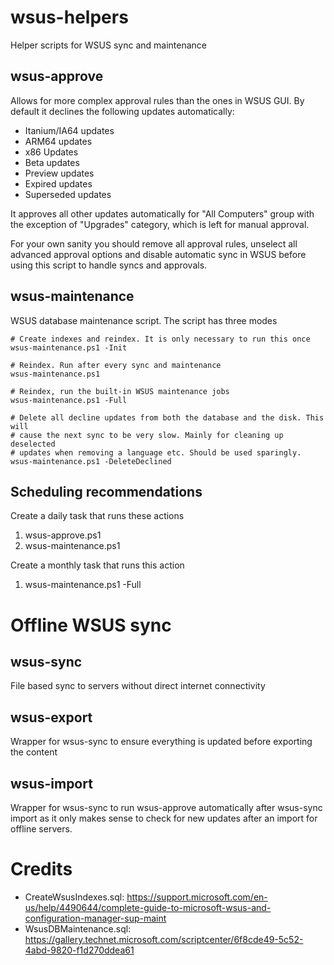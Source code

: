 # wsus-helpers
Helper scripts for WSUS sync and maintenance

## wsus-approve
Allows for more complex approval rules than the ones in WSUS GUI. By default it declines the following updates automatically:

* Itanium/IA64 updates
* ARM64 updates
* x86 Updates
* Beta updates
* Preview updates
* Expired updates
* Superseded updates

It approves all other updates automatically for "All Computers" group with the exception of "Upgrades" category, which is left for manual approval.

For your own sanity you should remove all approval rules, unselect all advanced approval options and disable automatic sync in WSUS before using this script to handle syncs and approvals.

## wsus-maintenance
WSUS database maintenance script. The script has three modes

    # Create indexes and reindex. It is only necessary to run this once
    wsus-maintenance.ps1 -Init

    # Reindex. Run after every sync and maintenance
    wsus-maintenance.ps1

    # Reindex, run the built-in WSUS maintenance jobs
    wsus-maintenance.ps1 -Full

    # Delete all decline updates from both the database and the disk. This will
    # cause the next sync to be very slow. Mainly for cleaning up deselected
    # updates when removing a language etc. Should be used sparingly.
    wsus-maintenance.ps1 -DeleteDeclined

## Scheduling recommendations
Create a daily task that runs these actions
1. wsus-approve.ps1
2. wsus-maintenance.ps1

Create a monthly task that runs this action
1. wsus-maintenance.ps1 -Full

# Offline WSUS sync
## wsus-sync
File based sync to servers without direct internet connectivity

## wsus-export
Wrapper for wsus-sync to ensure everything is updated before exporting the content

## wsus-import
Wrapper for wsus-sync to run wsus-approve automatically after wsus-sync import as it only makes sense to check for new updates after an import for offline servers.

# Credits
* CreateWsusIndexes.sql: https://support.microsoft.com/en-us/help/4490644/complete-guide-to-microsoft-wsus-and-configuration-manager-sup-maint
* WsusDBMaintenance.sql: https://gallery.technet.microsoft.com/scriptcenter/6f8cde49-5c52-4abd-9820-f1d270ddea61
